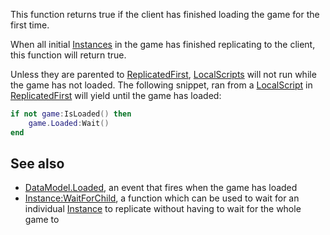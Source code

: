 This function returns true if the client has finished loading the game for the first time.

When all initial [Instances](https://developer.roblox.com/en-us/api-reference/class/Instance) in the game has finished replicating to the client, this function will return true.

Unless they are parented to [ReplicatedFirst](https://developer.roblox.com/en-us/api-reference/class/ReplicatedFirst), [LocalScripts](https://developer.roblox.com/en-us/api-reference/class/LocalScript) will not run while the game has not loaded. The following snippet, ran from a [LocalScript](https://developer.roblox.com/en-us/api-reference/class/LocalScript) in [ReplicatedFirst](https://developer.roblox.com/en-us/api-reference/class/ReplicatedFirst) will yield until the game has loaded:

```lua
if not game:IsLoaded() then
    game.Loaded:Wait()
end
``` 

See also
--------

*   [DataModel.Loaded](https://developer.roblox.com/en-us/api-reference/event/DataModel/Loaded), an event that fires when the game has loaded
*   [Instance:WaitForChild](https://developer.roblox.com/en-us/api-reference/function/Instance/WaitForChild), a function which can be used to wait for an individual [Instance](https://developer.roblox.com/en-us/api-reference/class/Instance) to replicate without having to wait for the whole game to